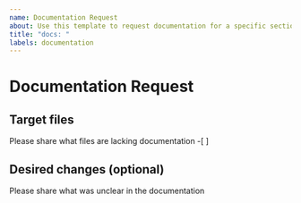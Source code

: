 ```yaml
---
name: Documentation Request
about: Use this template to request documentation for a specific section of code
title: "docs: "
labels: documentation
---
```

# Documentation Request

## Target files
Please share what files are lacking documentation
-[ ]

## Desired changes (optional)
Please share what was unclear in the documentation

